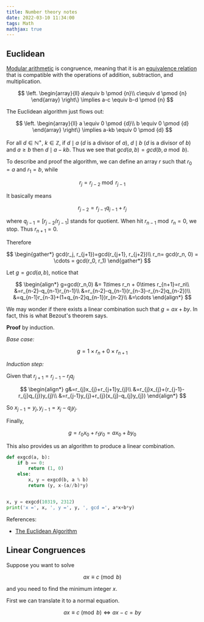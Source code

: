 ```yaml
---
title: Number theory notes
date: 2022-03-10 11:34:00
tags: Math
mathjax: true
---
```


## Euclidean

[Modular arithmetic](https://en.wikipedia.org/wiki/Modular_arithmetic) is congruence, meaning that it is an [equivalence relation](https://en.wikipedia.org/wiki/Equivalence_relation "Equivalence relation") that is compatible with the operations of addition, subtraction, and multiplication.

$$
\left.
\begin{array}{ll}
a\equiv b \pmod {n}\\
c\equiv d \pmod {n}
\end{array}
\right\} \implies a-c \equiv b-d \pmod {n}
$$

The Euclidean algorithm just flows out:

$$
\left.
\begin{array}{ll}
a \equiv 0 \pmod {d}\\
b \equiv 0 \pmod {d}
\end{array}
\right\} \implies a-kb \equiv 0 \pmod {d}
$$

For all $d \in \mathbb{N}^+$, $k \in \mathbb{Z}$, if $d \mid a$ ($d$ is a divisor of $a$), $d \mid b$ ($d$ is a divisor of $b$) and $a \geq b$ then $d \mid a-kb$. Thus we see that $gcd(a,b)=gcd(b, a \bmod b)$.

To describe and proof the algorithm, we can define an array $r$ such that $r_0=a$ and $r_1=b$, while

$$
r_{j}=r_{j-2} \bmod r_{j-1}
$$

It basically means

$$
r_{j-2} = r_{j-1}q_{j-1} + r_{j}
$$

where $q_{j-1}= [r_{j-2} / r_{j-1}]$ stands for quotient. When hit $r_{n-1} \bmod r_n = 0$, we stop. Thus $r_{n+1}=0$.

Therefore

$$
\begin{gather*}
gcd(r_j, r_{j+1})=gcd(r_{j+1}, r_{j+2})\\
r_n= gcd(r_n, 0) = \cdots = gcd(r_0, r_1)
\end{gather*}
$$

Let $g=gcd(a,b)$, notice that

$$
\begin{align*}
g=gcd(r_n,0) &= 1\times r_n + 0\times r_{n+1}=r_n\\
&=r_{n-2}-q_{n-1}r_{n-1}\\
&=r_{n-2}-q_{n-1}(r_{n-3}-r_{n-2}q_{n-2})\\
&=q_{n-1}r_{n-3}+(1+q_{n-2}q_{n-1})r_{n-2}\\
&=\cdots
\end{align*}
$$

We may wonder if there exists a linear combination such that $g=ax+by$. In fact, this is what Bezout's theorem says.

**Proof** by induction.

*Base case:*

$$
g= 1\times r_n + 0\times r_{n+1}
$$

*Induction step:*

Given that $r_{j+1}=r_{j-1}-r_{j}q_{j}$

$$
\begin{align*}
g&=r_{j}x_{j}+r_{j+1}y_{j}\\
&=r_{j}x_{j}+(r_{j-1}-r_{j}q_{j})y_{j}\\
&=r_{j-1}y_{j}+r_{j}(x_{j}-q_{j}y_{j})
\end{align*}
$$

So $x_{j-1}=y_{j}, y_{j-1}=x_j-q_jy_j$.

Finally,

$$
g=r_0x_0+r_1y_0=ax_0+by_0
$$

This also provides us an algorithm to produce a linear combination.

```python
def exgcd(a, b):
    if b == 0:
        return (1, 0)
    else:
        x, y = exgcd(b, a % b)
        return (y, x-(a//b)*y)


x, y = exgcd(10319, 2312)
print('x =', x, ', y =', y, ', gcd =', a*x+b*y)
```

References:

- [The Euclidean Algorithm](http://gauss.math.luc.edu/greicius/Math201/Fall2012/Lectures/euclidean-algorithm.article.pdf)

## Linear Congruences

Suppose you want to solve

$$
ax \equiv c \pmod b
$$

and you need to find the minimum integer $x$.

First we can translate it to a normal equation.

$$
ax \equiv c \pmod b \iff ax - c = by
$$

